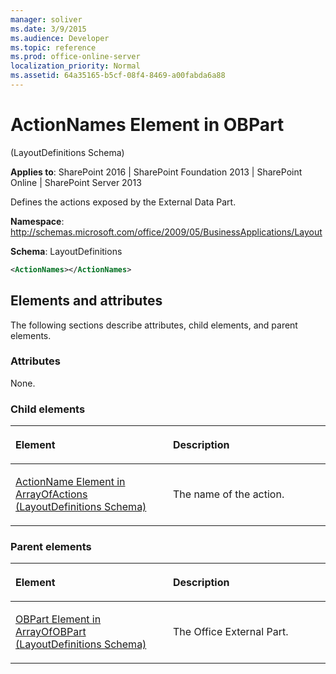 ```yaml
---
manager: soliver
ms.date: 3/9/2015
ms.audience: Developer
ms.topic: reference
ms.prod: office-online-server
localization_priority: Normal
ms.assetid: 64a35165-b5cf-08f4-8469-a00fabda6a88
---
```


# ActionNames Element in OBPart 

(LayoutDefinitions Schema)

**Applies to**: SharePoint 2016 | SharePoint Foundation 2013 | SharePoint Online | SharePoint Server 2013

Defines the actions exposed by the External Data Part.

**Namespace**: http://schemas.microsoft.com/office/2009/05/BusinessApplications/Layout

**Schema**: LayoutDefinitions

```XML
<ActionNames></ActionNames>
```

## Elements and attributes

The following sections describe attributes, child elements, and parent elements.

### Attributes

None.

### Child elements

<table>
<colgroup>
<col width="50%" />
<col width="50%" />
</colgroup>
<thead>
<tr class="header">
<th align="left"><p>Element</p></th>
<th align="left"><p>Description</p></th>
</tr>
</thead>
<tbody>
<tr class="odd">
<td align="left"><p><span sdata="link"><a href="actionname-element-in-arrayofactions-layoutdefinitions-schema.md">ActionName Element in ArrayOfActions (LayoutDefinitions Schema)</a></span></p></td>
<td align="left"><p>The name of the action.</p></td>
</tr>
</tbody>
</table>

### Parent elements

<table>
<colgroup>
<col width="50%" />
<col width="50%" />
</colgroup>
<thead>
<tr class="header">
<th align="left"><p>Element</p></th>
<th align="left"><p>Description</p></th>
</tr>
</thead>
<tbody>
<tr class="odd">
<td align="left"><p><span sdata="link"><a href="obpart-element-in-arrayofobpart-layoutdefinitions-schema.md">OBPart Element in ArrayOfOBPart (LayoutDefinitions Schema)</a></span></p></td>
<td align="left"><p>The Office External Part.</p></td>
</tr>
</tbody>
</table>








